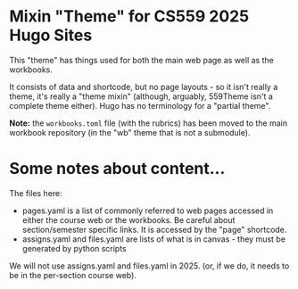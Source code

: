 # Mixin "Theme" for CS559 2025 Hugo Sites

This "theme" has things used for both the main web page as well as the workbooks.

It consists of data and shortcode, but no page layouts - so it isn't really a theme,
it's really a "theme mixin" (although, arguably, 559Theme isn't a complete theme either).
Hugo has no terminology for a "partial theme".

**Note:** the `workbooks.toml` file (with the rubrics) has been moved to the main workbook
repository (in the "wb" theme that is not a submodule).

# Some notes about content...

The files here:

- pages.yaml is a list of commonly referred to web pages accessed in either the course web or the workbooks. Be careful about section/semester specific links. It is accessed by the "page" shortcode. 
- assigns.yaml and files.yaml are lists of what is in canvas - they must be generated by python scripts

We will not use assigns.yaml and files.yaml in 2025. (or, if we do, it needs to be in the per-section course web).
